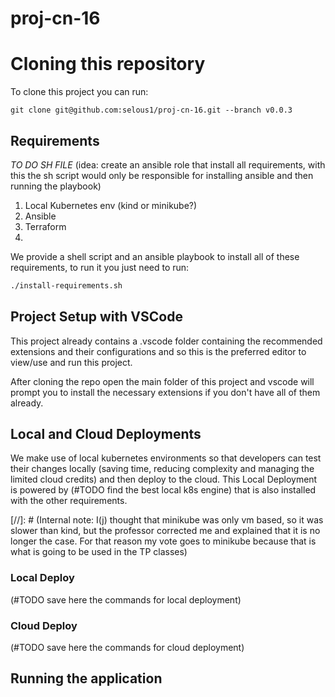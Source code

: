 # proj-cn-16

# Cloning this repository

To clone this project you can run:
```
git clone git@github.com:selous1/proj-cn-16.git --branch v0.0.3
```

## Requirements

*TO DO SH FILE*
(idea: create an ansible role that install all requirements,
with this the sh script would only be responsible for installing ansible and then running the playbook)

1. Local Kubernetes env (kind or minikube?) 
2. Ansible
3. Terraform
4. 

We provide a shell script and an ansible playbook to install all of these requirements, to run it you just need to run:
```sh
./install-requirements.sh
```

## Project Setup with VSCode

This project already contains a .vscode folder containing the recommended extensions and their configurations and so this is the preferred editor to view/use and run this project.

After cloning the repo open the main folder of this project and vscode will prompt you to install the necessary extensions if you don't have all of them already.

## Local and Cloud Deployments

We make use of local kubernetes environments so that developers can test their changes locally (saving time, reducing complexity and managing the limited cloud credits) and then deploy to the cloud.
This Local Deployment is powered by (#TODO find the best local k8s engine) that is also installed with the other requirements.

[//]: # (Internal note: I(j) thought that minikube was only vm based, so it was slower than kind, but the professor corrected me and explained that it is no longer the case. For that reason my vote goes to minikube because that is what is going to be used in the TP classes)

### Local Deploy

(#TODO save here the commands for local deployment)

### Cloud Deploy

(#TODO save here the commands for cloud deployment)

## Running the application

